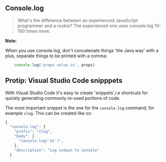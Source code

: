 ## Console.log
> What's the difference between an experienced JavaScript programmer and a rookie? The experienced one uses console.log 10-100 times more.

<strong>Note</strong>:

When you use console.log, don't concatenate things 'the Java way' with a plus, separate things to be printed with a comma:
``` Javascript
    console.log('props value is', props)
```

## Protip: Visual Studio Code snipppets
With Visual Studio Code it's easy to create 'snippets',i.e shortcuts for quickly generating commonly re-used portions of code.

The most important snippet is the one for the ``console.log`` command, for example ``clog``. This can be created like so:
``` Javascript
{
  "console.log": {
    "prefix": "clog",
    "body": [
      "console.log('$1')",
    ],
    "description": "Log output to console"
  }
  ```




